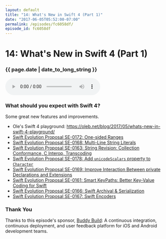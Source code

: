 ```yaml
---
layout: default
title: "14: What's New in Swift 4 (Part 1)"
date: "2017-06-05T05:52:00-07:00"
permalink: /episodes/fc6058df/
episode_id: fc6058df
---
```


# 14: What's New in Swift 4 (Part 1)

### {{ page.date | date_to_long_string }}

<audio controls><source src="/audio/fc6058df.mp3" type="audio/mpeg"></audio>
<br/>
### What should you expect with Swift 4? 

Some great new features and improvements.

- Ole's Swift 4 playground: https://oleb.net/blog/2017/05/whats-new-in-swift-4-playground/
- [Swift Evolution Proposal SE-0172: One-sided Ranges](https://github.com/apple/swift-evolution/blob/master/proposals/0172-one-sided-ranges.md)
- [Swift Evolution Proposal SE-0168: Multi-Line String Literals](https://github.com/apple/swift-evolution/blob/master/proposals/0168-multi-line-string-literals.md)
- [Swift Evolution Proposal SE-0163: String Revision: Collection Conformance, C Interop, Transcoding](https://github.com/apple/swift-evolution/blob/master/proposals/0163-string-revision-1.md)
- [Swift Evolution Proposal SE-0178: Add `unicodeScalars` property to `Character`](https://github.com/apple/swift-evolution/blob/master/proposals/0178-character-unicode-view.md)
- [Swift Evolution Proposal SE-0169: Improve Interaction Between private Declarations and Extensions](https://github.com/apple/swift-evolution/blob/master/proposals/0169-improve-interaction-between-private-declarations-and-extensions.md)
- [Swift Evolution Proposal SE-0161: Smart KeyPaths: Better Key-Value Coding for Swift](https://github.com/apple/swift-evolution/blob/master/proposals/0161-key-paths.md)
- [Swift Evolution Proposal SE-0166: Swift Archival & Serialization](https://github.com/apple/swift-evolution/blob/master/proposals/0166-swift-archival-serialization.md)
- [Swift Evolution Proposal SE-0167: Swift Encoders](https://github.com/apple/swift-evolution/blob/master/proposals/0167-swift-encoders.md)

### Thank You

Thanks to this episode's sponsor, [Buddy Build](http://buddybuild.com): A continuous integration, continuous deployment, and user feedback platform for iOS and Android development teams.

